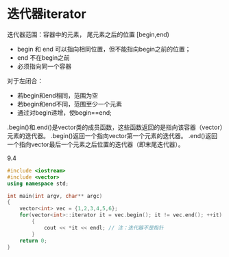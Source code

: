 # 迭代器iterator
迭代器范围：容器中的元素， 尾元素之后的位置
[begin,end)
* begin 和 end 可以指向相同位置，但不能指向begin之前的位置；
* end 不在begin之前
* 必须指向同一个容器
  
对于左闭合：
* 若begin和end相同，范围为空
* 若begin和end不同，范围至少一个元素
* 通过对begin递增，使begin==end;
  
.begin()和.end()是vector<int>类的成员函数，这些函数返回的是指向该容器（vector）元素的迭代器。
.begin()返回一个指向vector第一个元素的迭代器。
.end()返回一个指向vector最后一个元素之后位置的迭代器（即末尾迭代器）。
 
9.4
```cpp
#include <iostream>
#include <vector>
using namespace std;

int main(int argv, char** argc)
{
    vector<int> vec = {1,2,3,4,5,6};
    for(vector<int>::iterator it = vec.begin(); it != vec.end(); ++it)
        {
            cout << *it << endl; // 注：迭代器不是指针
        }
    return 0;
}
```

